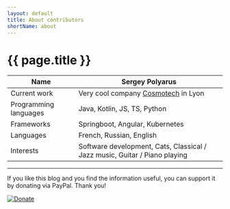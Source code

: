```yaml
---
layout: default
title: About contributors
shortName: about
---
```


<h1 class="subject">{{ page.title }}</h1>


|  Name | Sergey Polyarus  | 
|---|---|
| Current work | Very cool company [Cosmotech](https://cosmotech.com/) in Lyon |
| Programming languages  | Java, Kotlin, JS, TS, Python
| Frameworks | Springboot, Angular, Kubernetes |
| Languages |French, Russian, English|
| Interests | Software development, Cats, Classical / Jazz music, Guitar / Piano playing


---
If you like this blog and you find the information useful, you can support it by donating via PayPal. Thank you!

[![Donate](https://img.shields.io/badge/Donate-PayPal-green.svg)](https://www.paypal.com/cgi-bin/webscr?cmd=_s-xclick&hosted_button_id=7TYVAGLZ7XATQ&source=url)
